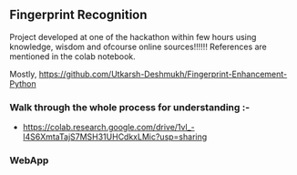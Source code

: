 ## Fingerprint Recognition
Project developed at one of the hackathon within few hours using knowledge, wisdom and ofcourse online sources!!!!!!
References are mentioned in the colab notebook.

Mostly, https://github.com/Utkarsh-Deshmukh/Fingerprint-Enhancement-Python

### Walk through the whole process for understanding :-
  - https://colab.research.google.com/drive/1vl_-l4S6XmtaTajS7MSH31UHCdkxLMic?usp=sharing
  
### WebApp
